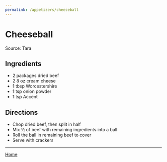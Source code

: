 ```yaml
---
permalink: /appetizers/cheeseball
---
```

# Cheeseball

Source: Tara

## Ingredients

- 2 packages dried beef
- 2 8 oz cream cheese
- 1 tbsp Worcestershire
- 1 tsp onion powder
- 1 tsp Accent

## Directions

- Chop dried beef, then split in half
- Mix ½ of beef with remaining ingredients into a ball
- Roll the ball in remaining beef to cover
- Serve with crackers

---

[Home](https://thomasjbarrett82.github.io)
